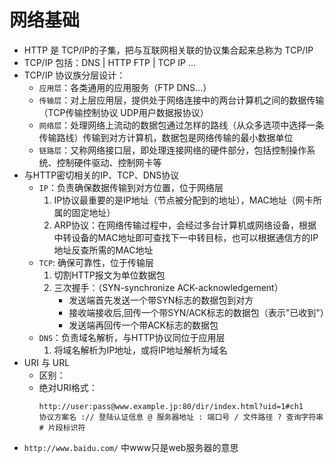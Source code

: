 # 网络基础

- HTTP 是 TCP/IP的子集，把与互联网相关联的协议集合起来总称为 TCP/IP
- TCP/IP 包括：DNS | HTTP FTP | TCP IP ...
- TCP/IP 协议族分层设计：
  * `应用层`：各类通用的应用服务（FTP DNS...）
  * `传输层`：对上层应用层，提供处于网络连接中的两台计算机之间的数据传输（TCP传输控制协议 UDP用户数据报协议）
  * `网络层`：处理网络上流动的数据包通过怎样的路线（从众多选项中选择一条传输路线）传输到对方计算机，数据包是网络传输的最小数据单位
  * `链路层`：又称网络接口层，即处理连接网络的硬件部分，包括控制操作系统、控制硬件驱动、控制网卡等
- 与HTTP密切相关的IP、TCP、DNS协议
  * `IP`：负责确保数据传输到对方位置，位于网络层
    1. IP协议最重要的是IP地址（节点被分配到的地址），MAC地址（网卡所属的固定地址）
    2. ARP协议：在网络传输过程中，会经过多台计算机或网络设备，根据中转设备的MAC地址即可查找下一中转目标，也可以根据通信方的IP地址反查所需的MAC地址
  * `TCP`: 确保可靠性，位于传输层
    1. 切割HTTP报文为单位数据包
    2. 三次握手：（SYN-synchronize ACK-acknowledgement）
       - 发送端首先发送一个带SYN标志的数据包到对方
       - 接收端接收后,回传一个带SYN/ACK标志的数据包（表示"已收到"）
       - 发送端再回传一个带ACK标志的数据包
  * `DNS`：负责域名解析，与HTTP协议同位于应用层
    1. 将域名解析为IP地址，或将IP地址解析为域名
- URI 与 URL
  * 区别：
  * 绝对URI格式：  
    ```
    http://user:pass@www.example.jp:80/dir/index.html?uid=1#ch1  
    协议方案名 :// 登陆认证信息 @ 服务器地址 : 端口号 / 文件路径 ? 查询字符串 # 片段标识符
    ``` 
- `http://www.baidu.com/` 中www只是web服务器的意思


